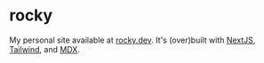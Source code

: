 # rocky

My personal site available at [rocky.dev](https://www.rocky.dev). It's (over)built with [NextJS](https://nextjs.org/), [Tailwind](https://tailwindcss.com/), and [MDX](https://mdxjs.com/).
